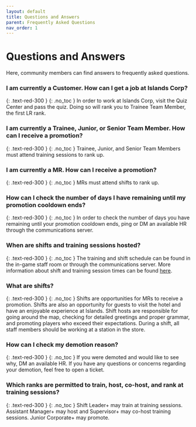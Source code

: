 ```yaml
---
layout: default
title: Questions and Answers
parent: Frequently Asked Questions
nav_order: 1
---
```


# Questions and Answers

Here, community members can find answers to frequently asked questions.

### I am currently a Customer. How can I get a job at Islands Corp?
{: .text-red-300 }
{: .no_toc }
In order to work at Islands Corp, visit the Quiz Center and pass the quiz. Doing so will rank you to Trainee Team Member, the first LR rank.

### I am currently a Trainee, Junior, or Senior Team Member. How can I receive a promotion?
{: .text-red-300 }
{: .no_toc }
Trainee, Junior, and Senior Team Members must attend training sessions to rank up. 

### I am currently a MR. How can I receive a promotion?
{: .text-red-300 }
{: .no_toc }
MRs must attend shifts to rank up.

### How can I check the number of days I have remaining until my promotion cooldown ends? 
{: .text-red-300 }
{: .no_toc }
In order to check the number of days you have remaining until your promotion cooldown ends, ping or DM an available HR through the communications server.

### When are shifts and training sessions hosted? 
{: .text-red-300 }
{: .no_toc }
The training and shift schedule can be found in the in-game staff room or through the communications server. More information about shift and training session times can be found [here](https://zimo-gu.github.io/islandscorpdocs/staff-information).

### What are shifts?
{: .text-red-300 }
{: .no_toc }
Shifts are opportunities for MRs to receive a promotion. Shifts are also an opportunity for guests to visit the hotel and have an enjoyable experience at Islands. Shift hosts are responsible for going around the map, checking for detailed greetings and proper grammar, and promoting players who exceed their expectations. During a shift, all staff members should be working at a station in the store.

### How can I check my demotion reason?
{: .text-red-300 }
{: .no_toc }
If you were demoted and would like to see why, DM an available HR. If you have any questions or concerns regarding your demotion, feel free to open a ticket. 

### Which ranks are permitted to train, host, co-host, and rank at training sessions? 
{: .text-red-300 }
{: .no_toc }
Shift Leader+ may train at training sessions. Assistant Manager+ may host and Supervisor+ may co-host training sessions. Junior Corporate+ may promote.

